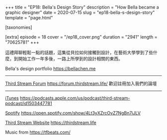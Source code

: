 +++
title = "EP18: Bella's Design Story"
description = "How Bella became a graphic designer"
date = 2020-07-15
slug = "ep18-bella-s-design-story"
template = "page.html"

[taxonomies]

[extra]
episode = 18
cover = "/ep18_cover.png"
duration = "2941"
length = "70625781"
+++

這禮拜聊輕鬆一點的話題，這集從貝拉如何接觸到設計，在藝術大學學到了些什麼，到開始工作一年多後，一路上所學到的設計相關的東西。

<!-- more -->

Bella's design portfolio
https://bellachen.me

---

[Third Stream Forum](https://forum.thirdstream.life/)
https://forum.thirdstream.life/
歡迎註冊加入我們的論壇

---

[iTunes](https://podcasts.apple.com/us/podcast/third-stream-podcast/id1503447781)
https://podcasts.apple.com/us/podcast/third-stream-podcast/id1503447781

[Spotify](https://open.spotify.com/show/4Lt3yXZrcOvZ7NgBn7iJLV)
https://open.spotify.com/show/4Lt3yXZrcOvZ7NgBn7iJLV

[Third Stream Website](https://thirdstream.life)
https://thirdstream.life

Music from https://tfbeats.com/


